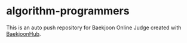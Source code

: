# algorithm-programmers
This is an auto push repository for Baekjoon Online Judge created with [BaekjoonHub](https://github.com/BaekjoonHub/BaekjoonHub).
